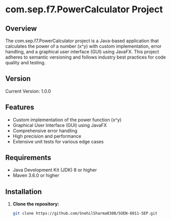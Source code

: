 # com.sep.f7.PowerCalculator Project

## Overview
The com.sep.f7.PowerCalculator project is a Java-based application that calculates the power of a number (x^y) with custom implementation, error handling, and a graphical user interface (GUI) using JavaFX. This project adheres to semantic versioning and follows industry best practices for code quality and testing.

## Version
Current Version: 1.0.0

## Features
- Custom implementation of the power function (x^y)
- Graphical User Interface (GUI) using JavaFX
- Comprehensive error handling
- High precision and performance
- Extensive unit tests for various edge cases

## Requirements
- Java Development Kit (JDK) 8 or higher
- Maven 3.6.0 or higher

## Installation
1. **Clone the repository:**
   ```sh
   git clone https://github.com/SnehilSharma0308/SOEN-6011-SEP.git

